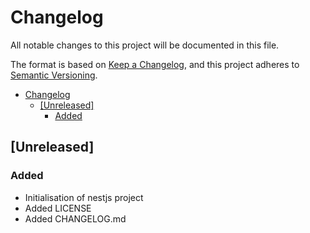 # Changelog

All notable changes to this project will be documented in this file.

The format is based on [Keep a Changelog](https://keepachangelog.com/en/1.0.0/), and this project adheres
to [Semantic Versioning](https://semver.org/spec/v2.0.0.html).

<!-- TOC -->
* [Changelog](#changelog)
  * [[Unreleased]](#unreleased)
    * [Added](#added)
<!-- TOC -->

## [Unreleased]
### Added
- Initialisation of nestjs project
- Added LICENSE
- Added CHANGELOG.md
